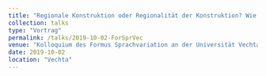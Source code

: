 ```yaml
---
title: "Regionale Konstruktion oder Regionalität der Konstruktion? Wie die Dialektologie die Konstruktionsgrammatik herausfordert und umgekehrt."
collection: talks
type: "Vortrag"
permalink: /talks/2019-10-02-ForSprVec
venue: "Kolloquium des Formus Sprachvariation an der Universität Vechta"
date: 2019-10-02
location: "Vechta"
---
```

